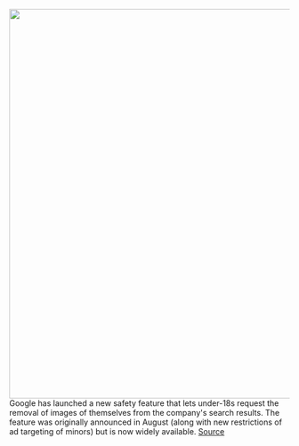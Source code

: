 <img src='https://cdn.vox-cdn.com/thumbor/17tWjCpyXNP8kWaQVCbJj86HRqc=/0x0:2040x1360/1200x800/filters:focal(857x517:1183x843)/cdn.vox-cdn.com/uploads/chorus_image/image/70050741/acastro_180508_1777_google_IO_0003.0.jpg' width='700px' /><br/>
Google has launched a new safety feature that lets under-18s request the removal of images of themselves from the company's search results. The feature was originally announced in August (along with new restrictions of ad targeting of minors) but is now widely available.
<a href='https://www.theverge.com/2021/10/27/22748240/remove-images-google-search-results-under-18-request-how-to'> Source <a/>